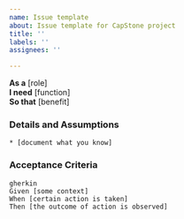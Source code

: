 ```yaml
---
name: Issue template
about: Issue template for CapStone project
title: ''
labels: ''
assignees: ''

---
```


**As a** [role]  
**I need** [function]  
**So that** [benefit]  

### Details and Assumptions

    * [document what you know]      

### Acceptance Criteria

    gherkin 
    Given [some context]
    When [certain action is taken]
    Then [the outcome of action is observed]

